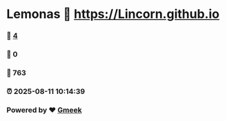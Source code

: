 # Lemonas :link: https://Lincorn.github.io 
### :page_facing_up: [4](https://Lincorn.github.io/tag.html) 
### :speech_balloon: 0 
### :hibiscus: 763 
### :alarm_clock: 2025-08-11 10:14:39 
### Powered by :heart: [Gmeek](https://github.com/Meekdai/Gmeek)
